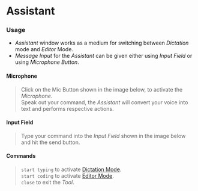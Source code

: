 # Assistant

### Usage

- _Assistant_ window works as a medium for switching between _Dictation_ mode and _Editor_ Mode. </br>
- _Message Input_ for the _Assistant_ can be given either using _Input Field_ or using _Microphone Button_.

#### Microphone
> Click on the Mic Button shown in the image below, to activate the _Microphone_. </br>
> Speak out your command, the _Assistant_ will convert your voice into text and performs respective actions.

#### Input Field
> Type your command into the _Input Field_ shown in the image below and hit the send button.


#### Commands
> ``` start typing ``` to activate [Dictation Mode](Dictation.md).</br>
> ``` start coding ``` to activate [Editor Mode](Editor.md).</br>
> ``` close ``` to exit the _Tool_.

